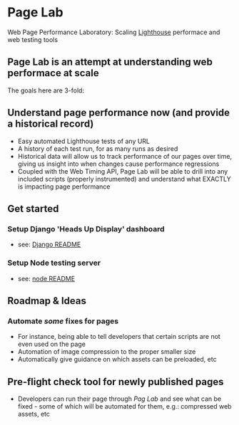 # Page Lab

Web Page Performance Laboratory: Scaling [Lighthouse](https://github.com/GoogleChrome/Lighthouse "Google Lighthouse") performace and web testing tools

## Page Lab is an attempt at understanding web performace at scale

The goals here are 3-fold:

## Understand page performance now (and provide a historical record)

* Easy automated Lighthouse tests of any URL
* A history of each test run, for as many runs as desired
* Historical data will allow us to track performance of our pages over time, giving us insight into when changes cause performance regressions
* Coupled with the Web Timing API, Page Lab will be able to drill into any included scripts (properly instrumented) and understand what EXACTLY is impacting page performance

## Get started

### Setup Django 'Heads Up Display' dashboard

* see: [Django README](admin/pageaudit/README.md "Django README")

### Setup Node testing server

* see: [node README](pageaudit/README.md "Node README")

## Roadmap & Ideas

### Automate _some_ fixes for pages

* For instance, being able to tell developers that certain scripts are not even used on the page
* Automation of image compression to the proper smaller size
* Automatically give guidance on which assets can be preloaded, etc

## Pre-flight check tool for newly published pages

* Developers can run their page through *Pag Lab* and see what can be fixed - some of which will be automated for them, e.g.: compressed web assets, etc
